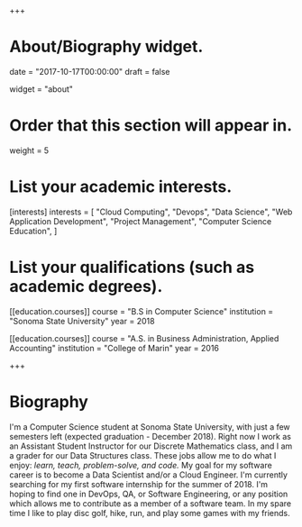 +++
# About/Biography widget.

date = "2017-10-17T00:00:00"
draft = false

widget = "about"

# Order that this section will appear in.
weight = 5

# List your academic interests.
[interests]
  interests = [
    "Cloud Computing",
    "Devops",
    "Data Science",
    "Web Application Development",
	  "Project Management",
	  "Computer Science Education",
  ]

# List your qualifications (such as academic degrees).
[[education.courses]]
  course = "B.S in Computer Science"
  institution = "Sonoma State University"
  year = 2018

[[education.courses]]
  course = "A.S. in Business Administration, Applied Accounting"
  institution = "College of Marin"
  year = 2016

+++

# Biography

I'm a Computer Science student at Sonoma State University, with just a few semesters left (expected graduation - December 2018). Right now I work as an Assistant Student Instructor for our Discrete Mathematics class, and I am a grader for our Data Structures class. These jobs allow me to do what I enjoy: *learn, teach, problem-solve, and code.* My goal for my software career is to become a Data Scientist and/or a Cloud Engineer. I'm currently searching for my first software internship for the summer of 2018. I'm hoping to find one in DevOps, QA, or Software Engineering, or any position which allows me to contribute as a member of a software team. In my spare time I like to play disc golf, hike, run, and play some games with my friends.
